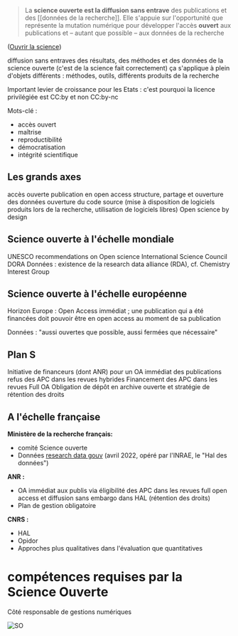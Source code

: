 >La **science ouverte est la diffusion sans entrave** des publications et des [[données de la recherche]]. Elle s'appuie sur l'opportunité que représente la mutation numérique pour développer l'accès **ouvert** aux publications et – autant que possible – aux données de la recherche

([Ouvrir la science](https://www.ouvrirlascience.fr/plan-national-pour-la-science-ouverte/))

diffusion sans entraves des résultats, des méthodes et des données de la science ouverte (c'est de la science fait correctement)
ça s'applique à plein d'objets différents : méthodes, outils, différents produits de la recherche

Important levier de croissance pour les Etats : c'est pourquoi la licence privilégiée est CC:by et non CC:by-nc

Mots-clé :

- accès ouvert
- maîtrise
- reproductibilité
- démocratisation
- intégrité scientifique

## Les grands axes

accès ouverte
publication en open access
structure, partage et ouverture des données
ouverture du code source (mise à disposition de logiciels produits lors de la recherche, utilisation de logiciels libres)
Open science by design

## Science ouverte à l'échelle mondiale

UNESCO recommendations on Open science
International Science Council
DORA
Données : existence de la research data alliance (RDA), cf. Chemistry Interest Group

## Science ouverte à l'échelle européenne

Horizon Europe : Open Access immédiat ; une publication qui a été financées doit pouvoir être en open access au moment de sa publication

Données : "aussi ouvertes que possible, aussi fermées que nécessaire"

## Plan S
Initiative de financeurs (dont ANR) pour un OA immédiat des publications
refus des APC dans les revues hybrides
Financement des APC dans les revues Full OA
Obligation de dépôt en archive ouverte et stratégie de rétention des droits

## A l'échelle française

**Ministère de la recherche français:**
- comité Science ouverte
- Données [research data gouv](https://www.ouvrirlascience.fr) (avril 2022, opéré par l'INRAE, le "Hal des données")

**ANR :**
- OA immédiat aux publis via éligibilité des APC dans les revues full open access et diffusion sans embargo dans HAL (rétention des droits)
- Plan de gestion obligatoire

**CNRS :**
- HAL
- Opidor
- Approches plus qualitatives dans l'évaluation que quantitatives

# compétences requises par la Science Ouverte

Côté responsable de gestions numériques

![SO](competences_SO.jpg)
